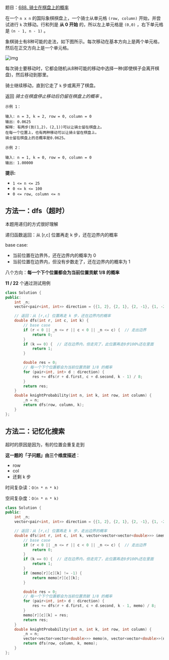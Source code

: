 题目：[688. 骑士在棋盘上的概率](https://leetcode-cn.com/problems/knight-probability-in-chessboard/)

在一个 `n x n` 的国际象棋棋盘上，一个骑士从单元格 `(row, column)` 开始，并尝试进行 `k` 次移动。行和列是 **从 0 开始** 的，所以左上单元格是 `(0,0)` ，右下单元格是 `(n - 1, n - 1)` 。

象棋骑士有8种可能的走法，如下图所示。每次移动在基本方向上是两个单元格，然后在正交方向上是一个单元格。

![img](https://assets.leetcode-cn.com/aliyun-lc-upload/uploads/2018/10/12/knight.png)

每次骑士要移动时，它都会随机从8种可能的移动中选择一种(即使棋子会离开棋盘)，然后移动到那里。

骑士继续移动，直到它走了 `k` 步或离开了棋盘。

返回 *骑士在棋盘停止移动后仍留在棋盘上的概率* 。

```
示例 1：

输入: n = 3, k = 2, row = 0, column = 0
输出: 0.0625
解释: 有两步(到(1,2)，(2,1))可以让骑士留在棋盘上。
在每一个位置上，也有两种移动可以让骑士留在棋盘上。
骑士留在棋盘上的总概率是0.0625。

示例 2：

输入: n = 1, k = 0, row = 0, column = 0
输出: 1.00000
```

**提示:**

- `1 <= n <= 25`
- `0 <= k <= 100`
- `0 <= row, column <= n`

## 方法一：dfs（超时）

本题用递归的方式很好理解

递归函数返回：从 [r,c] 位置再走 k 步，还在边界内的概率

base case:

- 当前位置在边界外，还在边界内的概率为 0
- 当前位置在边界内，但没有步数走了，还在边界内的概率为 1

八个方向：**每一个下个位置都会为当前位置贡献 1/8 的概率**

**11 / 22** 个通过测试用例

```c++
class Solution {
public:
    int _n;
    vector<pair<int, int>> direction = {{1, 2}, {2, 1}, {2, -1}, {1, -2}, {-1, -2}, {-2, -1}, {-2, 1}, {-1, 2}};

    // 返回：从 [r,c] 位置再走 k 步，还在边界内的概率
    double dfs(int r, int c, int k) {
        // base case
        if (r < 0 || _n <= r || c < 0 || _n <= c) {  // 走出边界
            return 0;
        }
        if (k == 0) {  // 还在边界内，但走完了，此位置再走0步100%还在里面
            return 1;
        }

        double res = 0;
        // 每一个下个位置都会为当前位置贡献 1/8 的概率
        for (pair<int, int> d : direction) {
            res += dfs(r + d.first, c + d.second, k - 1) / 8;
        }
        return res;
    }
    double knightProbability(int n, int k, int row, int column) {
        _n = n;
        return dfs(row, column, k);
    }
};
```

## 方法二：记忆化搜索

超时的原因是因为，有的位置会重复走到

**这一题的「子问题」由三个维度描述**：

- row
- col
- 还剩 k 步

时间复杂读：`O(n * n * k)`

空间复杂度：`O(n * n * k)`

```c++
class Solution {
public:
    int _n;
    vector<pair<int, int>> direction = {{1, 2}, {2, 1}, {2, -1}, {1, -2}, {-1, -2}, {-2, -1}, {-2, 1}, {-1, 2}};

    // 返回：从 [r,c] 位置再走 k 步，走出边界的概率
    double dfs(int r, int c, int k, vector<vector<vector<double>>> &memo) {
        // base case
        if (r < 0 || _n <= r || c < 0 || _n <= c) {  // 走出边界
            return 0;
        }
        if (k == 0) {  // 还在边界内，但走完了，此位置再走0步100%还在里面
            return 1;
        }
        if (memo[r][c][k] != -1) {
            return memo[r][c][k];
        }

        double res = 0;
        // 每一个下个位置都会为当前位置贡献 1/8 的概率
        for (pair<int, int> d : direction) {
            res += dfs(r + d.first, c + d.second, k - 1, memo) / 8;
        }
        memo[r][c][k] = res;
        return res;
    }
    double knightProbability(int n, int k, int row, int column) {
        _n = n;
        vector<vector<vector<double>>> memo(n, vector<vector<double>>(n, vector<double>(k + 1, -1)));
        return dfs(row, column, k, memo);
    }
};
```

